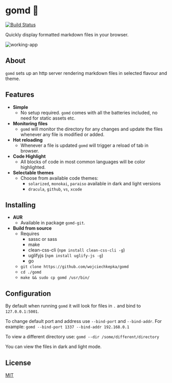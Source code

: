 # gomd 📘 

[![Build Status](https://travis-ci.org/wojciechkepka/gomd.svg?branch=master)](https://travis-ci.org/wojciechkepka/gomd)

Quickly display formatted markdown files in your browser.  

![working-app](https://raw.githubusercontent.com/wojciechkepka/gomd/master/assets/gomd.gif)

## About
`gomd` sets up an http server rendering markdown files in selected flavour and theme.  

## Features
- **Simple**
  - No setup required. `gomd` comes with all the batteries included, no need for static assets etc.
- **Monitoring files**
  - `gomd` will monitor the directory for any changes and update the files whenever any file is modified or added.
- **Hot reloading**
  - Whenever a file is updated `gomd` will trigger a reload of tab in browser.
- **Code Highlight**
  - All blocks of code in most common languages will be color highlighted.
- **Selectable themes**
  - Choose from available code themes: 
    - `solarized`, `monokai`, `paraiso` available in dark and light versions
    - `dracula`, `github`, `vs`, `xcode`

## Installing
 - **AUR**
   - Available in package `gomd-git`.
 - **Build from source**
   - Requires 
     - sassc or sass
     - make
     - clean-css-cli (`npm install clean-css-cli -g`)
     - uglifyjs (`npm install uglify-js -g`)
     - go
   - `git clone https://github.com/wojciechkepka/gomd`
   - `cd ./gomd`
   - `make && sudo cp gomd /usr/bin/`

## Configuration
By default when running `gomd` it will look for files in `.` and bind to `127.0.0.1:5001`.

To change default port and address use `--bind-port` and `--bind-addr`.
For example:
    `gomd --bind-port 1337 --bind-addr 192.168.0.1`

To view a different directory use:
    `gomd --dir /some/different/directory`

You can view the files in dark and light mode.


## License
[MIT](https://github.com/wojciechkepka/gomd/blob/master/LICENSE)
